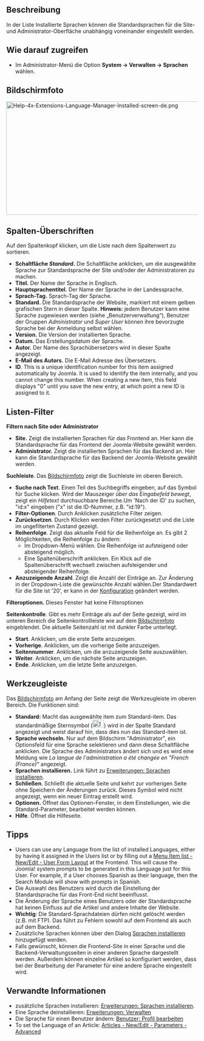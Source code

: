<!-- Filename: Help4.x:Languages:_Installed / Display title: Sprachen: Installiert -->

## Beschreibung

In der Liste Installierte Sprachen können die Standardsprachen für die
Site- und Administrator-Oberfläche unabhängig voneinander eingestellt
werden.

## Wie darauf zugreifen

- Im Administrator-Menü die Option
  **System → Verwalten → Sprachen** wählen.

## Bildschirmfoto

<img
src="https://docs.joomla.org/images/thumb/a/ad/Help-4x-Extensions-Language-Manager-Installed-screen-de.png/800px-Help-4x-Extensions-Language-Manager-Installed-screen-de.png"
decoding="async"
srcset="https://docs.joomla.org/images/a/ad/Help-4x-Extensions-Language-Manager-Installed-screen-de.png 1.5x"
data-file-width="1000" data-file-height="374" width="800" height="299"
alt="Help-4x-Extensions-Language-Manager-Installed-screen-de.png" />

## Spalten-Überschriften

Auf den Spaltenkopf klicken, um die Liste nach dem Spaltenwert zu
sortieren.

- **Schaltfläche *Standard*.** Die Schaltfläche anklicken, um die
  ausgewählte Sprache zur Standardsprache der Site und/oder der
  Administratoren zu machen.
- **Titel.** Der Name der Sprache in Englisch.
- **Hauptsprachentitel.** Der Name der Sprache in der Landessprache.
- **Sprach-Tag.** Sprach-Tag der Sprache.
- **Standard.** Die Standardsprache der Website, markiert mit einem
  gelben grafischen Stern in dieser Spalte. **Hinweis:** jedem Benutzer
  kann eine Sprache zugewiesen werden (siehe „Benutzerverwaltung“),
  Benutzer der Gruppen *Administrator* und *Super User* können ihre
  bevorzugte Sprache bei der Anmeldung selbst wählen.
- **Version.** Die Version der installierten Sprache.
- **Datum.** Das Erstellungsdatum der Sprache.
- **Autor.** Der Name des Sprachübersetzers wird in dieser Spalte
  angezeigt.
- **E-Mail des Autors.** Die E-Mail Adresse des Übersetzers.
- **ID**. This is a unique identification number for this item assigned
  automatically by Joomla. It is used to identify the item internally,
  and you cannot change this number. When creating a new item, this
  field displays "0" until you save the new entry, at which point a new
  ID is assigned to it.

## Listen-Filter

**Filtern nach Site oder Administrator**

- **Site.** Zeigt die installierten Sprachen für das Frontend an. Hier
  kann die Standardsprache für das Frontend der Joomla-Website gewählt
  werden.
- **Administrator.** Zeigt die installierten Sprachen für das Backend
  an. Hier kann die Standardsprache für das Backend der Joomla-Website
  gewählt werden.

**Suchleiste**. Das [Bildschirmfoto](#screenshot) zeigt die Suchleiste
im oberen Bereich.

- **Suche nach Text**. Einen Teil des Suchbegriffs eingeben, auf das
  Symbol für Suche klicken. Wird der Mauszeiger *über das Eingabefeld
  bewegt*, zeigt ein *Hilfetext* durchsuchbare Bereiche.Um 'Nach der ID'
  zu suchen, "id:x" eingeben ("x" ist die ID-Nummer, z.B. "id:19").
- **Filter-Optionen**. Durch Anklicken zusätzliche Filter zeigen.
- **Zurücksetzen**. Durch Klicken werden Filter zurückgesetzt und die
  Liste im ungefilterten Zustand gezeigt.
- **Reihenfolge**. Zeigt das aktuelle Feld für die Reihenfolge an. Es
  gibt 2 Möglichkeiten, die Reihenfolge zu ändern:
  - Im Dropdown-Menü wählen. Die Reihenfolge ist aufsteigend oder
    absteigend möglich.
  - Eine Spaltenüberschrift anklicken. Ein Klick auf die
    Spaltenüberschrift wechselt zwischen aufsteigender und absteigender
    Reihenfolge.
- **Anzuzeigende Anzahl**. Zeigt die Anzahl der Einträge an. Zur
  Änderung in der Dropdown-Liste die gewünschte Anzahl wählen.Der
  Standardwert für die Site ist '20', er kann in der
  [Konfiguration](https://docs.joomla.org/Help4.x:Site_Global_Configuration/de#defaultlistlimit "Help4.x:Site Global Configuration/de")
  geändert werden.

**Filteroptionen.** Dieses Fenster hat keine Filteroptionen

**Seitenkontrolle**. Gibt es mehr Einträge als auf der Seite gezeigt,
wird im unteren Bereich die Seitenkontrollleiste wie auf dem
[Bildschirmfoto](#screenshot) eingeblendet. Die aktuelle Seitenzahl ist
mit dunkler Farbe unterlegt.

- **Start**. Anklicken, um die erste Seite anzuzeigen.
- **Vorherige**. Anklicken, um die vorherige Seite anzuzeigen.
- **Seitennummer**. Anklicken, um die anzuzeigende Seite auszuwählen.
- **Weiter**. Anklicken, um die nächste Seite anzuzeigen.
- **Ende**. Anklicken, um die letzte Seite anzuzeigen.

## Werkzeugleiste

Das [Bildschirmfoto](#Bildschirmfoto) am Anfang der Seite zeigt die
Werkzeugleiste im oberen Bereich. Die Funktionen sind:

- **Standard:** Macht das ausgewählte item zum Standard-item. Das
  standardmäßige Sternsymbol
  (<img src="https://docs.joomla.org/images/7/7e/Icon-16-default.png"
  decoding="async" data-file-width="30" data-file-height="20" width="30"
  height="20" alt="Icon-16-default.png" />) wird in der Spalte Standard
  angezeigt und weist darauf hin, dass dies nun das Standard-item ist.
- **Sprache wechseln.** Nur auf dem Bildschirm "Administrator", ein
  Optionsfeld für eine Sprache selektieren und dann diese Schaltfläche
  anklicken. Die Sprache des Administrators ändert sich und es wird eine
  Meldung wie *La langue de l'administration a été changée en "French
  (France)"* angezeigt.
- **Sprachen installieren.** Link führt zu [Erweiterungen: Sprachen
  installieren](https://docs.joomla.org/Help4.x:Extensions_Extension_Manager_Languages/de "Help4.x:Extensions Extension Manager Languages/de").
- **Schließen**. Schließt die aktuelle Seite und kehrt zur vorherigen
  Seite ohne Speichern der Änderungen zurück. Dieses Symbol wird nicht
  angezeigt, wenn ein neuer Eintrag erstellt wird.
- **Optionen.** Öffnet das Optionen-Fenster, in dem Einstellungen, wie
  die Standard-Parameter, bearbeitet werden können.
- **Hilfe**. Öffnet die Hilfeseite.

## Tipps

- Users can use any Language from the list of installed Languages,
  either by having it assigned in the Users list or
  by filling out a [Menu Item list - New/Edit - User Form
  Layout](https://docs.joomla.org/Help4.x:Menu_Item:_New_Item/en#User_Form_Layout "Help4.x:Menu Item: New Item/en")
  at the Frontend. This will cause the Joomla! system prompts to be
  generated in this Language just for this User. For example, if a User
  chooses Spanish as their language, then the Search Module will show
  with prompts in Spanish.
- Die Auswahl des Benutzers wird durch die Einstellung der
  Standardsprache für das Front-End nicht beeinflusst.
- Die Änderung der Sprache eines Benutzers oder der Standardsprache hat
  keinen Einfluss auf die Artikel und andere Inhalte der Website.
- **Wichtig**: Die Standard-Sprachdateien dürfen nicht gelöscht werden
  (z.B. mit FTP). Das führt zu Fehlern sowohl auf dem Frontend als auch
  auf dem Backend.
- Zusätzliche Sprachen können über den Dialog [Sprachen
  installieren](https://docs.joomla.org/Help4.x:Extensions_Extension_Manager_Languages/de "Help4.x:Extensions Extension Manager Languages/de")
  hinzugefügt werden.
- Falls gewünscht, können die Frontend-Site in einer Sprache und die
  Backend-Verwaltungsseiten in einer anderen Sprache dargestellt werden.
  Außerdem können einzelne Artikel so konfiguriert werden, dass bei der
  Bearbeitung der Parameter für eine andere Sprache eingestellt wird.

## Verwandte Informationen

- zusätzliche Sprachen installieren: [Erweiterungen: Sprachen
  installieren](https://docs.joomla.org/Help4.x:Extensions_Extension_Manager_Languages/de "Help4.x:Extensions Extension Manager Languages/de").
- Eine Sprache deinstallieren: [Erweiterungen:
  Verwalten](https://docs.joomla.org/Help4.x:Extensions:_Manage/de "Help4.x:Extensions: Manage/de")
- Die Sprache für einen Benutzer ändern: [Benutzer: Profil
  bearbeiten](https://docs.joomla.org/Help4.x:Users:_Edit_Profile/de "Help4.x:Users: Edit Profile/de")
- To set the Language of an Article: [Articles - New/Edit - Parameters -
  Advanced](https://docs.joomla.org/Help4.x:Articles:_Edit/en#Parameters_-_Advanced "Help4.x:Articles: Edit/en")

